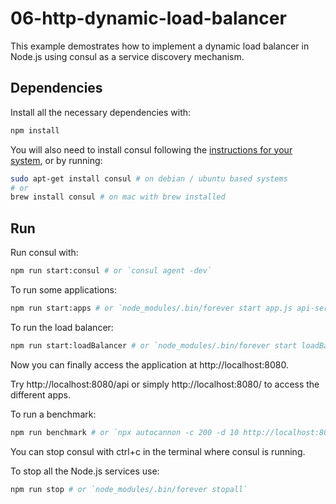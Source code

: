 # 06-http-dynamic-load-balancer

This example demostrates how to implement a dynamic load balancer in Node.js using consul as a service discovery mechanism.

## Dependencies

Install all the necessary dependencies with:

```bash
npm install
```

You will also need to install consul following the [instructions for your system](https://nodejsdp.link/consul-install), or by running:

```bash
sudo apt-get install consul # on debian / ubuntu based systems
# or
brew install consul # on mac with brew installed
```


## Run

Run consul with:

```bash
npm run start:consul # or `consul agent -dev`
```

To run some applications:

```bash
npm run start:apps # or `node_modules/.bin/forever start app.js api-service && node_modules/.bin/forever start app.js api-service && node_modules/.bin/forever start app.js webapp-service`
```

To run the load balancer:

```bash
npm run start:loadBalancer # or `node_modules/.bin/forever start loadBalancer.js`
```

Now you can finally access the application at http://localhost:8080.

Try http://localhost:8080/api or simply http://localhost:8080/ to access the different apps.


To run a benchmark:

```bash
npm run benchmark # or `npx autocannon -c 200 -d 10 http://localhost:8080`
```

You can stop consul with ctrl+c in the terminal where consul is running.

To stop all the Node.js services use:

```bash
npm run stop # or `node_modules/.bin/forever stopall`
```
